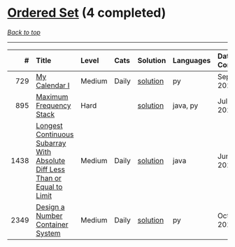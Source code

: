 # [Ordered Set](<https://leetcode.com/tag/Ordered-Set/>) (4 completed)

*[Back to top](<../../README.md>)*

------

|    # | Title                                                                                                                                                                                    | Level   | Cats   | Solution                                                                                              | Languages   | Date Complete   |
|-----:|:-----------------------------------------------------------------------------------------------------------------------------------------------------------------------------------------|:--------|:-------|:------------------------------------------------------------------------------------------------------|:------------|:----------------|
|  729 | [My Calendar I](<https://leetcode.com/problems/my-calendar-i>)                                                                                                                           | Medium  | Daily  | [solution](<../_729. My Calendar I.md>)                                                               | py          | Sep 26, 2024    |
|  895 | [Maximum Frequency Stack](<https://leetcode.com/problems/maximum-frequency-stack>)                                                                                                       | Hard    |        | [solution](<../_895. Maximum Frequency Stack.md>)                                                     | java, py    | Jul 11, 2024    |
| 1438 | [Longest Continuous Subarray With Absolute Diff Less Than or Equal to Limit](<https://leetcode.com/problems/longest-continuous-subarray-with-absolute-diff-less-than-or-equal-to-limit>) | Medium  | Daily  | [solution](<../_1438. Longest Continuous Subarray With Absolute Diff Less Than or Equal to Limit.md>) | java        | Jun 24, 2024    |
| 2349 | [Design a Number Container System](<https://leetcode.com/problems/design-a-number-container-system>)                                                                                     | Medium  | Daily  | [solution](<../_2349. Design a Number Container System.md>)                                           | py          | Oct 28, 2024    |